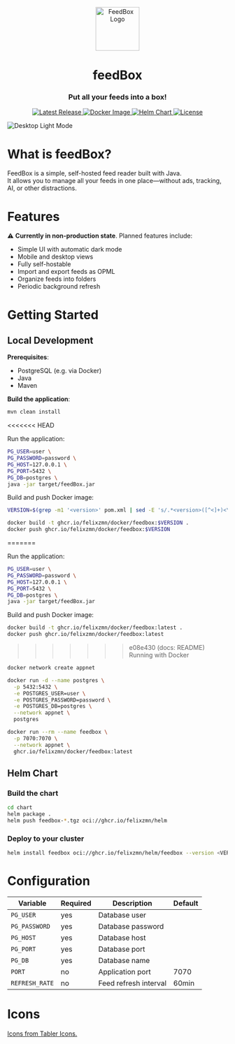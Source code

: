 <p align="center">
  <img src="./src/main/resources/static/icons/package.svg" alt="FeedBox Logo" width="100"/>
</p>

<h1 align="center">feedBox</h1>
<h3 align="center">Put all your feeds into a box!</h3>

<p align="center">
  <!-- Build / CI -->
  <!-- <a href="https://github.com/felixzmn/feedbox/actions">
    <img src="https://github.com/felixzmn/feedbox/actions/workflows/build.yml/badge.svg" alt="Build Status"/>
  </a> -->
  <!-- Latest Release -->
  <a href="https://github.com/felixzmn/feedbox/releases">
    <img src="https://img.shields.io/github/v/release/felixzmn/feedbox?logo=github" alt="Latest Release"/>
  </a>
  <!-- Docker Image -->
  <a href="https://ghcr.io/felixzmn/docker/feedbox">
    <img src="https://img.shields.io/badge/docker-ghcr.io%2Ffeedbox-blue?logo=docker" alt="Docker Image"/>
  </a>
  <!-- Helm Chart -->
  <a href="https://ghcr.io/felixzmn/helm/feedbox">
    <img src="https://img.shields.io/badge/helm-chart-blue?logo=helm" alt="Helm Chart"/>
  </a>
  <!-- License -->
  <a href="./LICENSE">
    <img src="https://img.shields.io/github/license/felixzmn/feedbox" alt="License"/>
  </a>
</p>

![Desktop Light Mode](./docs/images/desktop-light.png)

# What is feedBox?

FeedBox is a simple, self-hosted feed reader built with Java.  
It allows you to manage all your feeds in one place—without ads, tracking, AI, or other distractions.

# Features

⚠️ **Currently in non-production state**. Planned features include:

- Simple UI with automatic dark mode
- Mobile and desktop views
- Fully self-hostable
- Import and export feeds as OPML
- Organize feeds into folders
- Periodic background refresh

# Getting Started

## Local Development

**Prerequisites**:

- PostgreSQL (e.g. via Docker)
- Java
- Maven

**Build the application**:

```bash
mvn clean install
```
<<<<<<< HEAD

Run the application:

```bash
PG_USER=user \
PG_PASSWORD=password \
PG_HOST=127.0.0.1 \
PG_PORT=5432 \
PG_DB=postgres \
java -jar target/feedBox.jar
```

Build and push Docker image:

```bash
VERSION=$(grep -m1 '<version>' pom.xml | sed -E 's/.*<version>([^<]+)<\/version>.*/\1/')

docker build -t ghcr.io/felixzmn/docker/feedbox:$VERSION .
docker push ghcr.io/felixzmn/docker/feedbox:$VERSION
```

=======

Run the application:

```bash
PG_USER=user \
PG_PASSWORD=password \
PG_HOST=127.0.0.1 \
PG_PORT=5432 \
PG_DB=postgres \
java -jar target/feedBox.jar
```

Build and push Docker image:

```bash
docker build -t ghcr.io/felixzmn/docker/feedbox:latest .
docker push ghcr.io/felixzmn/docker/feedbox:latest
```

>>>>>>> e08e430 (docs: README)
Running with Docker

```bash
docker network create appnet

docker run -d --name postgres \
  -p 5432:5432 \
  -e POSTGRES_USER=user \
  -e POSTGRES_PASSWORD=password \
  -e POSTGRES_DB=postgres \
  --network appnet \
  postgres

docker run --rm --name feedbox \
  -p 7070:7070 \
  --network appnet \
  ghcr.io/felixzmn/docker/feedbox:latest
```

## Helm Chart

### Build the chart

```bash
cd chart
helm package .
helm push feedbox-*.tgz oci://ghcr.io/felixzmn/helm
```

### Deploy to your cluster

```bash
helm install feedbox oci://ghcr.io/felixzmn/helm/feedbox --version <VERSION>
```

# Configuration

| Variable       | Required | Description           | Default |
| -------------- | -------- | --------------------- | ------- |
| `PG_USER`      | yes      | Database user         |         |
| `PG_PASSWORD`  | yes      | Database password     |         |
| `PG_HOST`      | yes      | Database host         |         |
| `PG_PORT`      | yes      | Database port         |         |
| `PG_DB`        | yes      | Database name         |         |
| `PORT`         | no       | Application port      | 7070    |
| `REFRESH_RATE` | no       | Feed refresh interval | 60min   |

# Icons

[Icons from Tabler Icons.](https://tablericons.com/)
